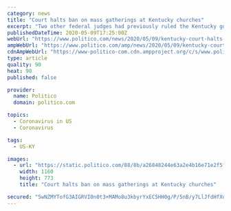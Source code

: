 ```yaml
---
category: news
title: "Court halts ban on mass gatherings at Kentucky churches"
excerpt: "Two other federal judges had previously ruled the Kentucky governor’s temporary ban on mass gatherings constitutional."
publishedDateTime: 2020-05-09T17:25:00Z
webUrl: "https://www.politico.com/news/2020/05/09/kentucky-court-halts-ban-on-church-gatherings-245960"
ampWebUrl: "https://www.politico.com/amp/news/2020/05/09/kentucky-court-halts-ban-on-church-gatherings-245960"
cdnAmpWebUrl: "https://www-politico-com.cdn.ampproject.org/c/s/www.politico.com/amp/news/2020/05/09/kentucky-court-halts-ban-on-church-gatherings-245960"
type: article
quality: 90
heat: 90
published: false

provider:
  name: Politico
  domain: politico.com

topics:
  - Coronavirus in US
  - Coronavirus

tags:
  - US-KY

images:
  - url: "https://static.politico.com/88/8b/a26848244e63a2e4b16e71e2f5f5/200509-kentucky-church-gty-773.jpg"
    width: 1160
    height: 773
    title: "Court halts ban on mass gatherings at Kentucky churches"

secured: "5wNZMYTofG3AIGRVI0n0t3+MAMo8u3kbyrYxEC5HH0g/P/5nB/y7LlJfdHfXuJcLhFkiLDJPqz6YFs8hvkkG3K0uT6wt/IOr5w9kMKo2VhQb1MiOjoT1B6NVtgis3uJWCFuFi1mSATx3LCPcd+Nge3am296ZIntym1z6sI9OU0iSjjyCysDm3cPclvvBp4lZ0C4gXAOMcSL4NzMSPb5DCwP0PpofHAKJoCX38rq07FoMhjV6Ee4pdsMJmZSSY5ilO4apWYLn3cTwt5L6J9dthMLaA5XU45HLWI2yQgqKDz0GOugXjhiUXT6TxOQm1fjh;atd0H3cHacff0nA+TSyIWg=="
---
```


